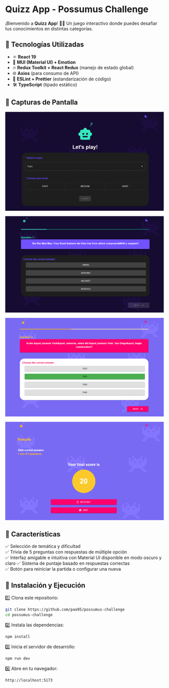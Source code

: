 # Quizz App - Possumus Challenge

¡Bienvenido a **Quizz App**! 🧠🎉 Un juego interactivo donde puedes desafiar tus conocimientos en distintas categorías.

## 🚀 Tecnologías Utilizadas

- ⚛️ **React 19**
- 🎨 **MUI (Material UI) + Emotion**
- 🔥 **Redux Toolkit + React Redux** (manejo de estado global)
- 🌐 **Axios** (para consumo de API)
- 🧪 **ESLint + Prettier** (estandarización de código)
- 🛠 **TypeScript** (tipado estático)

## 📸 Capturas de Pantalla

![alt text](image.png)

![alt text](image-1.png)

![alt text](image-2.png)

![alt text](image-3.png)

## 📌 Características

✅ Selección de temática y dificultad  
✅ Trivia de 5 preguntas con respuestas de múltiple opción  
✅ Interfaz amigable e intuitiva con Material UI disponible en modo oscuro y claro
✅ Sistema de puntaje basado en respuestas correctas  
✅ Botón para reiniciar la partida o configurar una nueva

## 🔧 Instalación y Ejecución

1️⃣ Clona este repositorio:

```bash
git clone https://github.com/pao95/possumus-challenge
cd possumus-challenge
```

2️⃣ Instala las dependencias:

```bash
npm install
```

3️⃣ Inicia el servidor de desarrollo:

```bash
npm run dev
```

4️⃣ Abre en tu navegador:

```
http://localhost:5173
```
